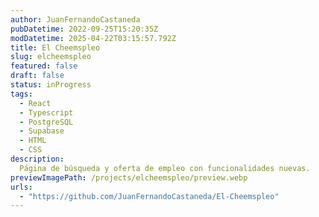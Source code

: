 ```yaml
---
author: JuanFernandoCastaneda
pubDatetime: 2022-09-25T15:20:35Z
modDatetime: 2025-04-22T03:15:57.792Z
title: El Cheemspleo
slug: elcheemspleo
featured: false
draft: false
status: inProgress
tags:
  - React
  - Typescript
  - PostgreSQL
  - Supabase
  - HTML
  - CSS
description: 
  Página de búsqueda y oferta de empleo con funcionalidades nuevas.
previewImagePath: /projects/elcheemspleo/preview.webp
urls: 
  - "https://github.com/JuanFernandoCastaneda/El-Cheemspleo"
---
```

